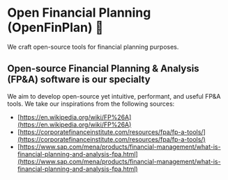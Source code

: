 # Open Financial Planning (OpenFinPlan) 🧮

We craft open-source tools for financial planning purposes.

## Open-source Financial Planning & Analysis (FP&A) software is our specialty

We aim to develop open-source yet intuitive, performant, and useful FP&A tools. We take our inspirations from the following sources:

* [https://en.wikipedia.org/wiki/FP%26A](https://en.wikipedia.org/wiki/FP%26A)
* [https://corporatefinanceinstitute.com/resources/fpa/fp-a-tools/](https://corporatefinanceinstitute.com/resources/fpa/fp-a-tools/)
* [https://www.sap.com/mena/products/financial-management/what-is-financial-planning-and-analysis-fpa.html](https://www.sap.com/mena/products/financial-management/what-is-financial-planning-and-analysis-fpa.html)
